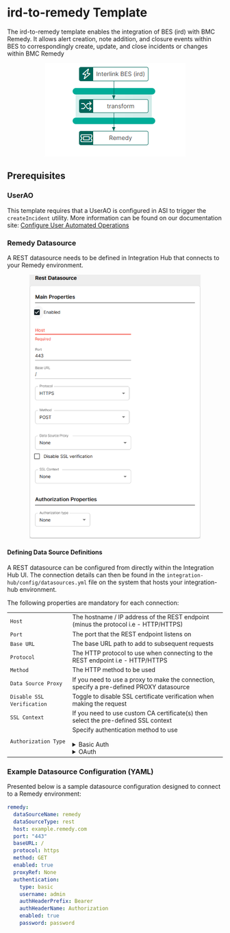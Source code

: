 # ird-to-remedy Template

The ird-to-remedy template enables the integration of BES (ird) with BMC Remedy. It allows alert creation, note addition, and closure events within BES to correspondingly create, update, and close incidents or changes within BMC Remedy

<p align="center">
<img src="../../assets/images/ird-to-remedy/flow_ird_to_remedy.png" />
</p>

## Prerequisites

### UserAO

This template requires that a UserAO is configured in ASI to trigger the `createIncident` utility. More information can be found on our documentation site: [Configure User Automated Operations](https://docs.interlinksoftware.com/asi/2.7.13/configuration/automation/automation.html)

### Remedy Datasource

A REST datasource needs to be defined in Integration Hub that connects to your Remedy environment.

<p align="center">
<img src="../../assets/images/datasource-rest.png" width="400" />
</p>

#### Defining Data Source Definitions

A REST datasource can be configured from directly within the Integration Hub UI. The connection details can then be found in the `integration-hub/config/datasources.yml` file on the system that hosts your integration-hub environment.

The following properties are mandatory for each connection:

<table>
    <tr>
        <td><code>Host</code></td>
        <td>The hostname / IP address of the REST endpoint (minus the protocol i.e - HTTP/HTTPS)</td>
    </tr>
    <tr>
        <td><code>Port</code></td>
        <td>The port that the REST endpoint listens on</td>
    </tr>
    <tr>
        <td><code>Base URL</code></td>
        <td>The base URL path to add to subsequent requests</td>
    </tr>
    <tr>
        <td><code>Protocol</code></td>
        <td>The HTTP protocol to use when connecting to the REST endpoint i.e - HTTP/HTTPS</td>
    </tr>
    <tr>
        <td><code>Method</code></td>
        <td>The HTTP method to be used</td>
    </tr>
    <tr>
        <td><code>Data Source Proxy</code></td>
        <td>If you need to use a proxy to make the connection, specify a pre-defined PROXY datasource</td>
    </tr>
    <tr>
        <td><code>Disable SSL Verification</code></td>
        <td>Toggle to disable SSL certificate verification when making the request</td>
    </tr>
    <tr>
        <td><code>SSL Context</code></td>
        <td>If you need to use custom CA certificate(s) then select the pre-defined SSL context</td>
    </tr>
    <tr>
        <td><code>Authorization Type</code></td>
        <td>Specify authentication method to use<br><br>
            <details>
            <summary>Basic Auth</summary>
            <table>
                <tr>
                    <td><code>Username</code></td>
                    <td>The username for authenticating</td>
                </tr>
                <tr>
                    <td><code>Password</code></td>
                    <td>The password for authenticating</td>
                </tr>
                <tr>
                    <td><code>Authorization Header Prefix</code></td>
                    <td>The authorization token type</td>
                </tr>
                <tr>
                    <td><code>Authorization Header Name</code></td>
                    <td>The authorization name</td>
                </tr>
                <tr>
                    <td><code>SSL Context</code></td>
                    <td>If you need to use custom CA certificate(s) then select the pre-defined SSL context</td>
                </tr>
            </table>
            </details>
            <details>
                <summary>OAuth</summary>
                <table>
                    <tr>
                        <td><code>Host</code></td>
                        <td>The hostname for authenticating<br> azure: <code>login.microsoftonline.com</code></td>
                    </tr>
                    <tr>
                        <td><code>Authorization Url</code></td>
                        <td>The endpoint for the API provider authorization server, to retrieve the auth code<br> azure: <code>/&lt;TENANT ID&gt;/oauth2/v2.0/authorize</code><br></td>
                    </tr>
                    <tr>
                        <td><code>Token Url</code></td>
                        <td>The provider's authentication server, to exchange an authorization code for an access token<br> azure: <code>/&lt;TENANT ID&gt;/oauth2/v2.0/token</code</td>
                    </tr>
                    <tr>
                        <td><code>Redirect Url</code></td>
                        <td>The redirect_uri is must match one of the URLs the developer registered when creating the application, and the authorization server should reject the request if it does not match.</td>
                    </tr>
                    <tr>
                        <td><code>Client Secret</code></td>
                        <td>The client secret given to you by the API provider</td>
                    </tr>
                    <tr>
                        <td><code>Client Id</code></td>
                        <td>The ID for your client application registered with the API provider</td>
                    </tr>
                    <tr>
                        <td><code>Scope</code></td>
                        <td>The scope of access you are requesting, which may include multiple space-separated values <br> azure: <code>https://graph.microsoft.com/.default</code> </td>
                    </tr>
                    <tr>
                        <td><code>Grant Type</code></td>
                        <td>This will depend on the API service provider requirements</td>
                    </tr>
                    <tr>
                        <td><code>Token Refresh</code></td>
                        <td>The unit that should be combined with the *Token Refresh Unit*, refreshing the token will happen at this interval</td>
                    </tr>
                    <tr>
                        <td><code>Token Refresh Unit</code></td>
                        <td>This can be Seconds, Minutes, Hours or Days</td>
                    </tr>
                    <tr>
                        <td><code>Authorization Header Prefix</code></td>
                        <td>The authorization token type</td>
                    </tr>
                    <tr>
                        <td><code>Authorization Header Name</code></td>
                        <td>The authorization name</td>
                    </tr>
                    <tr>
                        <td><code>Mail Support</code></td>
                        <td>Set to true if connecting to Azure and you are wanting to interact with mail component</td>
                    </tr>
                    <tr>
                        <td><code>SSL Context</code></td>
                        <td>If you need to use custom CA certificate(s) then select the pre-defined SSL context</td>
                    </tr>
                </table>
            </details>
        </td>
    </tr>
</table>

### Example Datasource Configuration (YAML)

Presented below is a sample datasource configuration designed to connect to a Remedy environment:

```yaml
remedy:
  dataSourceName: remedy
  dataSourceType: rest
  host: example.remedy.com
  port: "443"
  baseURL: /
  protocol: https
  method: GET
  enabled: true
  proxyRef: None
  authentication:
    type: basic
    username: admin
    authHeaderPrefix: Bearer
    authHeaderName: Authorization
    enabled: true
    password: password
```
